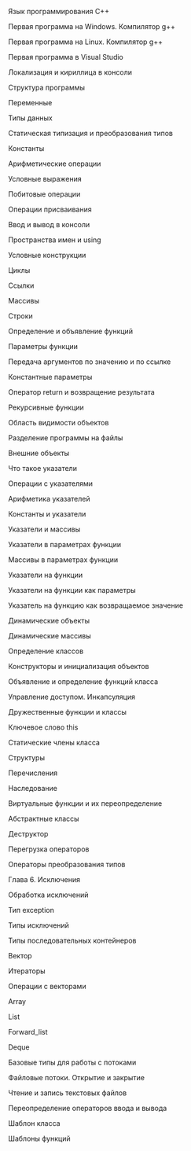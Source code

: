

Язык программирования C++

Первая программа на Windows. Компилятор g++

Первая программа на Linux. Компилятор g++

Первая программа в Visual Studio

Локализация и кириллица в консоли

Структура программы

Переменные

Типы данных

Статическая типизация и преобразования типов

Константы

Арифметические операции

Условные выражения

Побитовые операции

Операции присваивания

Ввод и вывод в консоли

Пространства имен и using

Условные конструкции

Циклы

Ссылки

Массивы

Строки

Определение и объявление функций

Параметры функции

Передача аргументов по значению и по ссылке

Константные параметры

Оператор return и возвращение результата

Рекурсивные функции

Область видимости объектов

Разделение программы на файлы

Внешние объекты

Что такое указатели

Операции с указателями

Арифметика указателей

Константы и указатели

Указатели и массивы

Указатели в параметрах функции

Массивы в параметрах функции

Указатели на функции

Указатели на функции как параметры

Указатель на функцию как возвращаемое значение

Динамические объекты

Динамические массивы

Определение классов

Конструкторы и инициализация объектов

Объявление и определение функций класса

Управление доступом. Инкапсуляция

Дружественные функции и классы

Ключевое слово this

Статические члены класса

Структуры

Перечисления

Наследование

Виртуальные функции и их переопределение

Абстрактные классы

Деструктор

Перегрузка операторов

Операторы преобразования типов

Глава 6. Исключения

Обработка исключений

Тип exception

Типы исключений


Типы последовательных контейнеров

Вектор

Итераторы

Операции с векторами

Array

List

Forward_list

Deque

Базовые типы для работы с потоками

Файловые потоки. Открытие и закрытие

Чтение и запись текстовых файлов

Переопределение операторов ввода и вывода

Шаблон класса

Шаблоны функций